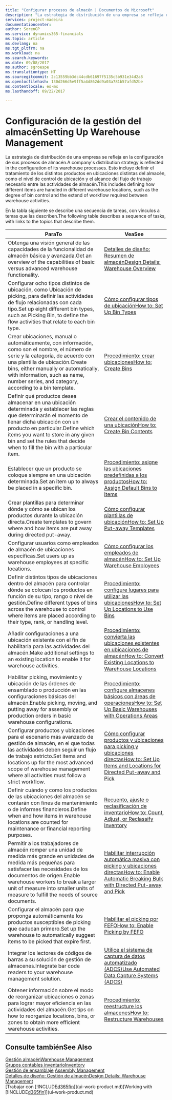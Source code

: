 ```yaml
---
title: "Configurar procesos de almacén | Documentos de Microsoft"
description: "La estrategia de distribución de una empresa se refleja en la configuración de sus procesos de almacén. Esto incluye definir el tratamiento de los distintos productos en ubicaciones distintas del almacén, como el nivel de control de ubicación y el alcance del flujo de trabajo necesario entre las actividades de almacén."
services: project-madeira
documentationcenter: 
author: SorenGP
ms.service: dynamics365-financials
ms.topic: article
ms.devlang: na
ms.tgt_pltfrm: na
ms.workload: na
ms.search.keywords: 
ms.date: 09/08/2017
ms.author: sgroespe
ms.translationtype: HT
ms.sourcegitcommit: 2c13559bb3dc44cdb61697f5135c5b931e34d2a8
ms.openlocfilehash: 130d266d5e9ff5a4d862dd9a03a781b57afd52be
ms.contentlocale: es-mx
ms.lasthandoff: 09/22/2017

---
```

# <a name="setting-up-warehouse-management"></a><span data-ttu-id="a01d1-104">Configuración de la gestión del almacén</span><span class="sxs-lookup"><span data-stu-id="a01d1-104">Setting Up Warehouse Management</span></span>
<span data-ttu-id="a01d1-105">La estrategia de distribución de una empresa se refleja en la configuración de sus procesos de almacén.</span><span class="sxs-lookup"><span data-stu-id="a01d1-105">A company's distribution strategy is reflected in the configuration of its warehouse processes.</span></span> <span data-ttu-id="a01d1-106">Esto incluye definir el tratamiento de los distintos productos en ubicaciones distintas del almacén, como el nivel de control de ubicación y el alcance del flujo de trabajo necesario entre las actividades de almacén.</span><span class="sxs-lookup"><span data-stu-id="a01d1-106">This includes defining how different items are handled in different warehouse locations, such as the degree of bin control and the extend of workflow required between warehouse activities.</span></span>  

 <span data-ttu-id="a01d1-107">En la tabla siguiente se describe una secuencia de tareas, con vínculos a temas que las describen.</span><span class="sxs-lookup"><span data-stu-id="a01d1-107">The following table describes a sequence of tasks, with links to the topics that describe them.</span></span>   

|<span data-ttu-id="a01d1-108">**Para**</span><span class="sxs-lookup"><span data-stu-id="a01d1-108">**To**</span></span>|<span data-ttu-id="a01d1-109">**Vea**</span><span class="sxs-lookup"><span data-stu-id="a01d1-109">**See**</span></span>|  
|------------|-------------|  
|<span data-ttu-id="a01d1-110">Obtenga una visión general de las capacidades de la funcionalidad de almacén básica y avanzada.</span><span class="sxs-lookup"><span data-stu-id="a01d1-110">Get an overview of the capabilities of basic versus advanced warehouse functionality.</span></span>|[<span data-ttu-id="a01d1-111">Detalles de diseño: Resumen de almacén</span><span class="sxs-lookup"><span data-stu-id="a01d1-111">Design Details: Warehouse Overview</span></span>](design-details-warehouse-overview.md)|  
|<span data-ttu-id="a01d1-112">Configurar ocho tipos distintos de ubicación, como Ubicación de picking, para definir las actividades de flujo relacionadas con cada tipo.</span><span class="sxs-lookup"><span data-stu-id="a01d1-112">Set up eight different bin types, such as Picking Bin, to define the flow activities that relate to each bin type.</span></span>|[<span data-ttu-id="a01d1-113">Cómo configurar tipos de ubicación</span><span class="sxs-lookup"><span data-stu-id="a01d1-113">How to: Set Up Bin Types</span></span>](warehouse-how-to-set-up-bin-types.md)|  
|<span data-ttu-id="a01d1-114">Crear ubicaciones, manual o automáticamente, con información, como son el nombre, el número de serie y la categoría, de acuerdo con una plantilla de ubicación.</span><span class="sxs-lookup"><span data-stu-id="a01d1-114">Create bins, either manually or automatically, with information, such as name, number series, and category, according to a bin template.</span></span>|[<span data-ttu-id="a01d1-115">Procedimiento: crear ubicaciones</span><span class="sxs-lookup"><span data-stu-id="a01d1-115">How to: Create Bins</span></span>](warehouse-how-to-create-individual-bins.md)|  
|<span data-ttu-id="a01d1-116">Definir qué productos desea almacenar en una ubicación determinada y establecer las reglas que determinarán el momento de llenar dicha ubicación con un producto en particular.</span><span class="sxs-lookup"><span data-stu-id="a01d1-116">Define which items you want to store in any given bin and set the rules that decide when to fill the bin with a particular item.</span></span>|[<span data-ttu-id="a01d1-117">Crear el contenido de una ubicación</span><span class="sxs-lookup"><span data-stu-id="a01d1-117">How to: Create Bin Contents</span></span>](warehouse-how-to-set-up-bin-contents.md)|  
|<span data-ttu-id="a01d1-118">Establecer que un producto se coloque siempre en una ubicación determinada.</span><span class="sxs-lookup"><span data-stu-id="a01d1-118">Set an item up to always be placed in a specific bin.</span></span>|[<span data-ttu-id="a01d1-119">Procedimiento: asigne las ubicaciones predefinidas a los productos</span><span class="sxs-lookup"><span data-stu-id="a01d1-119">How to: Assign Default Bins to Items</span></span>](warehouse-how-to-assign-default-bins-to-items.md)|
|<span data-ttu-id="a01d1-120">Crear plantillas para determinar dónde y cómo se ubican los productos durante la ubicación directa.</span><span class="sxs-lookup"><span data-stu-id="a01d1-120">Create templates to govern where and how items are put away during directed put-away.</span></span>|[<span data-ttu-id="a01d1-121">Cómo configurar plantillas de ubicación</span><span class="sxs-lookup"><span data-stu-id="a01d1-121">How to: Set Up Put-away Templates</span></span>](warehouse-how-to-set-up-put-away-templates.md)|
|<span data-ttu-id="a01d1-122">Configurar usuarios como empleados de almacén de ubicaciones específicas.</span><span class="sxs-lookup"><span data-stu-id="a01d1-122">Set users up as warehouse employees at specific locations.</span></span>|[<span data-ttu-id="a01d1-123">Cómo configurar los empleados de almacén</span><span class="sxs-lookup"><span data-stu-id="a01d1-123">How to: Set Up Warehouse Employees</span></span>](warehouse-how-to-set-up-warehouse-employees.md)|
|<span data-ttu-id="a01d1-124">Definir distintos tipos de ubicaciones dentro del almacén para controlar dónde se colocan los productos en función de su tipo, rango o nivel de gestión.</span><span class="sxs-lookup"><span data-stu-id="a01d1-124">Define different types of bins across the warehouse to control where items are placed according to their type, rank, or handling level.</span></span>|[<span data-ttu-id="a01d1-125">Procedimiento: configure lugares para utilizar las ubicaciones</span><span class="sxs-lookup"><span data-stu-id="a01d1-125">How to: Set Up Locations to Use Bins</span></span>](warehouse-how-to-set-up-locations-to-use-bins.md)|
|<span data-ttu-id="a01d1-126">Añadir configuraciones a una ubicación existente con el fin de habilitarla para las actividades del almacén.</span><span class="sxs-lookup"><span data-stu-id="a01d1-126">Make additional settings to an existing location to enable it for warehouse activities.</span></span>|[<span data-ttu-id="a01d1-127">Procedimiento: convierta las ubicaciones existentes en ubicaciones de almacén</span><span class="sxs-lookup"><span data-stu-id="a01d1-127">How to: Convert Existing Locations to Warehouse Locations</span></span>](warehouse-how-to-convert-existing-locations-to-warehouse-locations.md)|
|<span data-ttu-id="a01d1-128">Habilitar picking, movimiento y ubicación de las órdenes de ensamblado o producción en las configuraciones básicas del almacén.</span><span class="sxs-lookup"><span data-stu-id="a01d1-128">Enable picking, moving, and putting away for assembly or production orders in basic warehouse configurations.</span></span>|[<span data-ttu-id="a01d1-129">Procedimiento: configure almacenes básicos con áreas de operaciones</span><span class="sxs-lookup"><span data-stu-id="a01d1-129">How to: Set Up Basic Warehouses with Operations Areas</span></span>](warehouse-how-to-set-up-basic-warehouses-with-operations-areas.md)|  
|<span data-ttu-id="a01d1-130">Configurar productos y ubicaciones para el escenario más avanzado de gestión de almacén, en el que todas las actividades deben seguir un flujo de trabajo estricto.</span><span class="sxs-lookup"><span data-stu-id="a01d1-130">Set items and locations up for the most advanced scope of warehouse management where all activities must follow a strict workflow.</span></span>|[<span data-ttu-id="a01d1-131">Cómo configurar productos y ubicaciones para picking y ubicaciones directas</span><span class="sxs-lookup"><span data-stu-id="a01d1-131">How to: Set Up Items and Locations for Directed Put-away and Pick</span></span>](warehouse-how-to-set-up-items-for-directed-put-away-and-pick.md)|  
|<span data-ttu-id="a01d1-132">Definir cuándo y como los productos de las ubicaciones del almacén se contarán con fines de mantenimiento o de informes financieros.</span><span class="sxs-lookup"><span data-stu-id="a01d1-132">Define when and how items in warehouse locations are counted for maintenance or financial reporting purposes.</span></span>|[<span data-ttu-id="a01d1-133">Recuento, ajuste o reclasificación de inventario</span><span class="sxs-lookup"><span data-stu-id="a01d1-133">How to: Count, Adjust, or Reclassify Inventory</span></span>](inventory-how-count-adjust-reclassify.md)|
|<span data-ttu-id="a01d1-134">Permitir a los trabajadores de almacén romper una unidad de medida más grande en unidades de medida más pequeñas para satisfacer las necesidades de los documentos de origen.</span><span class="sxs-lookup"><span data-stu-id="a01d1-134">Enable warehouse workers to break a larger unit of measure into smaller units of measure to fulfill the needs of source documents.</span></span>|[<span data-ttu-id="a01d1-135">Habilitar interrupción automática masiva con picking y ubicaciones directas</span><span class="sxs-lookup"><span data-stu-id="a01d1-135">How to: Enable Automatic Breaking Bulk with Directed Put-away and Pick</span></span>](warehouse-enable-automatic-breaking-bulk-with-directed-put-away-and-pick.md)|  
|<span data-ttu-id="a01d1-136">Configurar el almacén para que proponga automáticamente los productos susceptibles de picking que caducan primero.</span><span class="sxs-lookup"><span data-stu-id="a01d1-136">Set up the warehouse to automatically suggest items to be picked that expire first.</span></span>|[<span data-ttu-id="a01d1-137">Habilitar el picking por FEFO</span><span class="sxs-lookup"><span data-stu-id="a01d1-137">How to: Enable Picking by FEFO</span></span>](warehouse-picking-by-fefo.md)|
|<span data-ttu-id="a01d1-138">Integrar los lectores de códigos de barras a su solución de gestión de almacenes.</span><span class="sxs-lookup"><span data-stu-id="a01d1-138">Integrate bar code readers to your warehouse management solution.</span></span>|[<span data-ttu-id="a01d1-139">Utilice el sistema de captura de datos automatizado (ADCS)</span><span class="sxs-lookup"><span data-stu-id="a01d1-139">Use Automated Data Capture Systems (ADCS)</span></span>](warehouse-use-automated-data-capture-systems-adcs.md)|  
|<span data-ttu-id="a01d1-140">Obtener información sobre el modo de reorganizar ubicaciones o zonas para lograr mayor eficiencia en las actividades del almacén.</span><span class="sxs-lookup"><span data-stu-id="a01d1-140">Get tips on how to reorganize locations, bins, or zones to obtain more efficient warehouse activities.</span></span>|[<span data-ttu-id="a01d1-141">Procedimiento: reestructure los almacenes</span><span class="sxs-lookup"><span data-stu-id="a01d1-141">How to: Restructure Warehouses</span></span>](warehouse-how-to-restructure-warehouses.md)|  

## <a name="see-also"></a><span data-ttu-id="a01d1-142">Consulte también</span><span class="sxs-lookup"><span data-stu-id="a01d1-142">See Also</span></span>  
[<span data-ttu-id="a01d1-143">Gestión almacén</span><span class="sxs-lookup"><span data-stu-id="a01d1-143">Warehouse Management</span></span>](warehouse-manage-warehouse.md)  
[<span data-ttu-id="a01d1-144">Grupos contables inventario</span><span class="sxs-lookup"><span data-stu-id="a01d1-144">Inventory</span></span>](inventory-manage-inventory.md)  
<span data-ttu-id="a01d1-145">[Gestión de ensamblaje](assembly-assemble-items.md)  </span><span class="sxs-lookup"><span data-stu-id="a01d1-145">[Assembly Management](assembly-assemble-items.md)  </span></span>  
[<span data-ttu-id="a01d1-146">Detalles de diseño: Gestión de almacén</span><span class="sxs-lookup"><span data-stu-id="a01d1-146">Design Details: Warehouse Management</span></span>](design-details-warehouse-management.md)  
<span data-ttu-id="a01d1-147">[Trabajar con [!INCLUDE[d365fin](includes/d365fin_md.md)]](ui-work-product.md)</span><span class="sxs-lookup"><span data-stu-id="a01d1-147">[Working with [!INCLUDE[d365fin](includes/d365fin_md.md)]](ui-work-product.md)</span></span>

